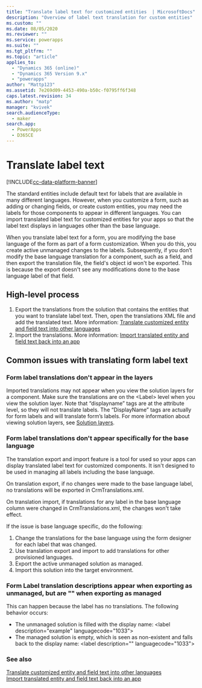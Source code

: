 ```yaml
---
title: "Translate label text for customized entities  | MicrosoftDocs"
description: "Overview of label text translation for custom entities"
ms.custom: ""
ms.date: 08/05/2020
ms.reviewer: ""
ms.service: powerapps
ms.suite: ""
ms.tgt_pltfrm: ""
ms.topic: "article"
applies_to: 
  - "Dynamics 365 (online)"
  - "Dynamics 365 Version 9.x"
  - "powerapps"
author: "Mattp123"
ms.assetid: 7e269d09-4453-490a-b50c-f0795ff6f348
caps.latest.revision: 34
ms.author: "matp"
manager: "kvivek"
search.audienceType: 
  - maker
search.app: 
  - PowerApps
  - D365CE
---
```

# Translate label text

[!INCLUDE[cc-data-platform-banner](../../includes/cc-data-platform-banner.md)]

The standard entities include default text for labels that are available in many different languages. However, when you customize a form, such as adding or changing fields, or create custom entities, you may need the labels for those components to appear in different languages. You can import translated label text for customized entities for your apps so that the label text displays in languages other than the base language.

When you translate label text for a form, you are modifying the base language of the form as part of a form customization. When you do this, you create active unmanaged changes to the labels. Subsequently, if you don’t modify the base language translation for a component, such as a field, and then export the translation file, the field's object id won't be exported. This is because the export doesn't see any modifications done to the base language label of that field.

## High-level process

1. Export the translations from the solution that contains the entities that you want to translate label text. Then, open the translations XML file and add the translated text. More information: [Translate customized entity and field text into other languages](export-customized-entity-field-text-translation.md)
2. Import the translations. More information: [Import translated entity and field text back into an app](import-translated-entity-field-text.md)


## Common issues with translating form label text

<!-- THIS SHOULD GO IN ANOTHER TOPIC ### Active customizations prevent customizations from appearing

Active customizations can prevent customizations from appearing at runtime. For example, managed solution changes don't appear at runtime or some components are missing. This behavior can occur if there is an active unmanaged layer for the component. You can resolve this by removing the component's unmanaged layer. More information: [Remove the unmanaged layer](solution-layers.md#remove-the-unmanaged-layer)  -->

### Form label translations don't appear in the layers

Imported translations may not appear when you view the solution layers for a component. Make sure the translations are on the &lt;Label&gt; level when you view the solution layer. Note that “displayname” tags are at the attribute level, so they will not translate labels. The “DisplayName” tags are actually for form labels and will translate form’s labels. For more information about viewing solution layers, see [Solution layers](solution-layers.md).

### Form label translations don't appear specifically for the base language

The translation export and import feature is a tool for used so your apps can display translated label text for customized components. It isn't designed to be used in managing all labels including the base language. 

On translation export, if no changes were made to the base language label, no translations will be exported in CrmTranslations.xml.

On translation import, if translations for any label in the base language column were changed in CrmTranslations.xml, the changes won't take effect.

If the issue is base language specific, do the following: 
1. Change the translations for the base language using the form designer for each label that was changed.
2. Use translation export and import to add translations for other provisioned languages.
3. Export the active unmanaged solution as managed.
4. Import this solution into the target environment.

### Form Label translation descriptions appear when exporting as unmanaged, but are "" when exporting as managed
This can happen because the label has no translations. The following behavior occurs:
- The unmanaged solution is filled with the display name: &lt;label description="example" languagecode="1033"&gt;
- The managed solution is empty, which is seen as non-existent and falls back to the display name: &lt;label description="" languagecode="1033"&gt;

### See also
[Translate customized entity and field text into other languages](export-customized-entity-field-text-translation.md) <br />
[Import translated entity and field text back into an app](import-translated-entity-field-text.md)
